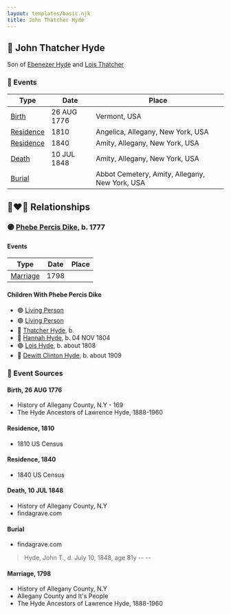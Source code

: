 ```yaml
---
layout: templates/basic.njk
title: John Thatcher Hyde
---
```

## 🔵 John Thatcher Hyde

Son of [Ebenezer Hyde](/people/1/14535025) and [Lois Thatcher](/people/9/92113144)

### 📆 Events

Type | Date | Place
------ | ------ | ------
[Birth](#event-53b33796-3342-41a1-ba0a-0cd37217b0a4) | 26 AUG 1776 | Vermont, USA
[Residence](#event-f49e7bb6-255d-4dcd-9b91-1d3b396cf57f) | 1810 | Angelica, Allegany, New York, USA
[Residence](#event-c2caf996-1189-4ff7-b483-a566d7a143d9) | 1840 | Amity, Allegany, New York, USA
[Death](#event-cc86383d-76f7-4188-91eb-60e69999a526) | 10 JUL 1848 | Amity, Allegany, New York, USA
[Burial](#event-f36c0b30-d9f2-4dfc-97f1-5281e66ac982) |  | Abbot Cemetery, Amity, Allegany, New York, USA

## 👩‍❤️‍👨 Relationships

### 🟣 [Phebe Percis Dike](/people/4/41577072), b. 1777

#### Events

Type | Date | Place
------ | ------ | ------
[Marriage](#event-caff844f-0337-4fd6-93c3-69f76b2e18a3) | 1798 |
#### Children With Phebe Percis Dike
* 🟣 [Living Person](/people/4/44848664)
* 🟣 [Living Person](/people/4/47693044)
* 🔵 [Thatcher Hyde](/people/3/39742544), b.
* 🔵 [Hannah Hyde](/people/2/2490748), b. 04 NOV 1804
* 🟣 [Lois Hyde](/people/8/83724316), b. about 1808
* 🔵 [Dewitt Clinton Hyde](/people/4/47530864), b. about 1909
### 📰 Event Sources

#### <a id="event-53b33796-3342-41a1-ba0a-0cd37217b0a4"></a> Birth, 26 AUG 1776
* History of Allegany County, N.Y  - 169
* The Hyde Ancestors of Lawrence Hyde, 1888-1960

#### <a id="event-f49e7bb6-255d-4dcd-9b91-1d3b396cf57f"></a> Residence, 1810
* 1810 US Census

#### <a id="event-c2caf996-1189-4ff7-b483-a566d7a143d9"></a> Residence, 1840
* 1840 US Census

#### <a id="event-cc86383d-76f7-4188-91eb-60e69999a526"></a> Death, 10 JUL 1848
* History of Allegany County, N.Y
* findagrave.com

#### <a id="event-f36c0b30-d9f2-4dfc-97f1-5281e66ac982"></a> Burial
* findagrave.com
>   
  > Hyde, John T., d. July 10, 1848, age 81y -- --
#### <a id="event-caff844f-0337-4fd6-93c3-69f76b2e18a3"></a> Marriage, 1798
* History of Allegany County, N.Y
* Allegany County and It's People
* The Hyde Ancestors of Lawrence Hyde, 1888-1960
